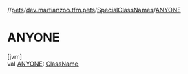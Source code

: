 //[pets](../../../index.md)/[dev.martianzoo.tfm.pets](../index.md)/[SpecialClassNames](index.md)/[ANYONE](-a-n-y-o-n-e.md)

# ANYONE

[jvm]\
val [ANYONE](-a-n-y-o-n-e.md): [ClassName](../../dev.martianzoo.tfm.pets.ast/-class-name/index.md)
